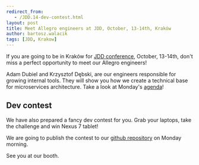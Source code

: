 ```yaml
---
redirect_from:
   - /JDD.14-dev-contest.html
layout: post
title: Meet Allegro engineers at JDD, October, 13-14th, Kraków
author: bartosz.walacik
tags: [JDD, Krakow]
---
```


If you are going to be in Kraków for [JDD conference](http://14.jdd.org.pl/), October, 13-14th,
don't miss a perfect opportunity to meet our Allegro engineers!

Adam Dubiel and Krzysztof Dębski, are our engineers responsible for growing internal tools.
They will show you how we create a technical base for microservices architecture.
Take a look at Monday's [agenda](http://14.jdd.org.pl/agenda/agenda/)!

## Dev contest
We have also prepared a fancy dev contest for you.
Grab your laptops, take the challenge and win Nexus 7 tablet!

We are going to publish the contest to our [github repository](https://github.com/allegro/jdd-14-dev-contest)
on Monday morning.

See you at our booth.






